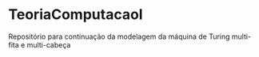 # TeoriaComputacaoI

Repositório para continuação da modelagem da máquina de Turing multi-fita e multi-cabeça
